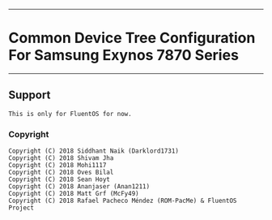 -----------------------------------------------------------
# Common Device Tree Configuration For Samsung Exynos 7870 Series
-----------------------------------------------------------

## Support

	This is only for FluentOS for now.

### Copyright

	Copyright (C) 2018 Siddhant Naik (Darklord1731)
	Copyright (C) 2018 Shivam Jha
	Copyright (C) 2018 Mohi1117
	Copyright (C) 2018 Oves Bilal
	Copyright (C) 2018 Sean Hoyt
	Copyright (C) 2018 Ananjaser (Anan1211)
	Copyright (C) 2018 Matt Grf (McFy49)
	Copyright (C) 2018 Rafael Pacheco Méndez (ROM-PacMe) & FluentOS Project
